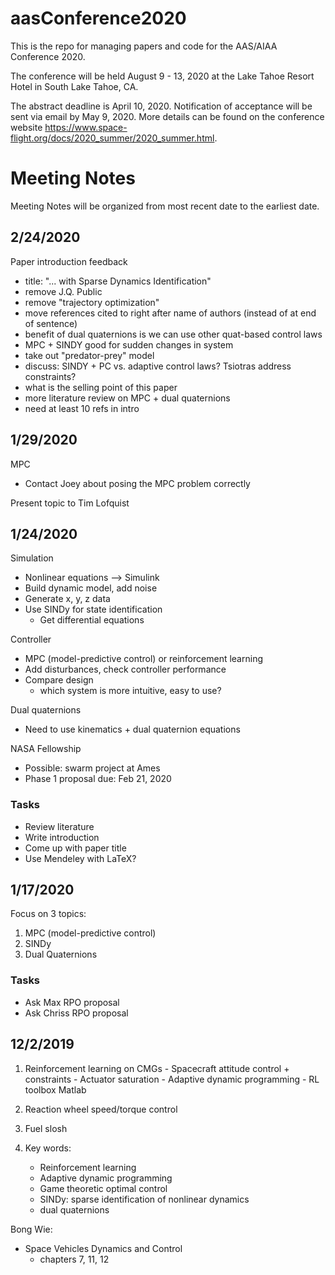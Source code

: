 # aasConference2020

This is the repo for managing papers and code for the AAS/AIAA Conference 2020. 

The conference will be held August 9 - 13, 2020 at the Lake Tahoe Resort Hotel in South Lake Tahoe, CA. 

The abstract deadline is April 10, 2020. Notification of acceptance will be sent via email by May 9, 2020. More details can be found on the conference website https://www.space-flight.org/docs/2020_summer/2020_summer.html.  

# Meeting Notes

Meeting Notes will be organized from most recent date to the earliest date. 

## 2/24/2020 

Paper introduction feedback 
- title: "... with Sparse Dynamics Identification" 
- remove J.Q. Public 
- remove "trajectory optimization" 
- move references cited to right after name of authors (instead of at end of sentence) 
- benefit of dual quaternions is we can use other quat-based control laws 
- MPC + SINDY good for sudden changes in system 
- take out "predator-prey" model 
- discuss: SINDY + PC vs. adaptive control laws? Tsiotras address constraints? 
- what is the selling point of this paper 
- more literature review on MPC + dual quaternions 
- need at least 10 refs in intro  

## 1/29/2020 

MPC 
- Contact Joey about posing the MPC problem correctly

Present topic to Tim Lofquist

## 1/24/2020 

Simulation 
- Nonlinear equations --> Simulink 
- Build dynamic model, add noise 
- Generate x, y, z data 
- Use SINDy for state identification 
	- Get differential equations 
	
Controller 
- MPC (model-predictive control) or reinforcement learning 
- Add disturbances, check controller performance 
- Compare design
	- which system is more intuitive, easy to use? 
	
Dual quaternions 
- Need to use kinematics + dual quaternion equations 

NASA Fellowship 
- Possible: swarm project at Ames 
- Phase 1 proposal due: Feb 21, 2020
	
### Tasks
- Review literature 
- Write introduction 
- Come up with paper title 
- Use Mendeley with LaTeX? 

## 1/17/2020 

Focus on 3 topics: 

1. MPC (model-predictive control) 
2. SINDy 
3. Dual Quaternions 

### Tasks 
- Ask Max RPO proposal
- Ask Chriss RPO proposal 

## 12/2/2019

1. Reinforcement learning on CMGs
    	- Spacecraft attitude control + constraints 
        	- Actuator saturation 
    	- Adaptive dynamic programming 
    	- RL toolbox Matlab 
	
2. Reaction wheel speed/torque control 

3. Fuel slosh 

4. Key words: 
	- Reinforcement learning 
	- Adaptive dynamic programming 
	- Game theoretic optimal control 
	- SINDy: sparse identification of nonlinear dynamics 
	- dual quaternions 
	
Bong Wie: 
- Space Vehicles Dynamics and Control 
	- chapters 7, 11, 12 
	
